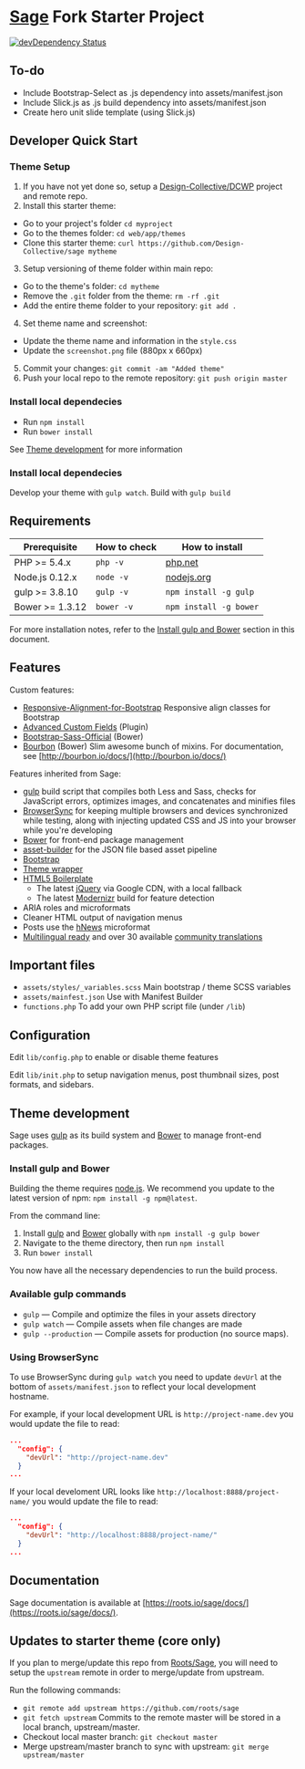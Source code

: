 # [Sage](https://roots.io/sage/) Fork Starter Project
[![devDependency Status](https://david-dm.org/roots/sage/dev-status.svg)](https://david-dm.org/roots/sage#info=devDependencies)

## To-do

* Include Bootstrap-Select as .js dependency into assets/manifest.json
* Include Slick.js as .js build dependency into assets/manifest.json
* Create hero unit slide template (using Slick.js)

## Developer Quick Start

### Theme Setup

1. If you have not yet done so, setup a [Design-Collective/DCWP](https://github.com/Design-Collective/dcwp) project and remote repo.
2. Install this starter theme:
  * Go to your project's folder `cd myproject`
  * Go to the themes folder: `cd web/app/themes`
  * Clone this starter theme:
    `curl https://github.com/Design-Collective/sage mytheme`
3. Setup versioning of theme folder within main repo:
  * Go to the theme's folder: `cd mytheme`
  * Remove the `.git` folder from the theme: `rm -rf .git`
  * Add the entire theme folder to your repository: `git add .`
4. Set theme name and screenshot:
  * Update the theme name and information in the `style.css`
  * Update the `screenshot.png` file (880px x 660px)
5. Commit your changes: `git commit -am "Added theme"`
6. Push your local repo to the remote repository: `git push origin master`

### Install local dependecies

  * Run `npm install`
  * Run `bower install`

See [Theme development](#theme-development) for more information

### Install local dependecies

Develop your theme with `gulp watch`.
Build with `gulp build`


## Requirements

| Prerequisite    | How to check | How to install
| --------------- | ------------ | ------------- |
| PHP >= 5.4.x    | `php -v`     | [php.net](http://php.net/manual/en/install.php) |
| Node.js 0.12.x  | `node -v`    | [nodejs.org](http://nodejs.org/) |
| gulp >= 3.8.10  | `gulp -v`    | `npm install -g gulp` |
| Bower >= 1.3.12 | `bower -v`   | `npm install -g bower` |

For more installation notes, refer to the [Install gulp and Bower](#install-gulp-and-bower) section in this document.

## Features

Custom features:
* [Responsive-Alignment-for-Bootstrap](https://github.com/calebzahnd/Responsive-Alignment-for-Bootstrap) Responsive align classes for Bootstrap
* [Advanced Custom Fields](http://www.advancedcustomfields.com/resources) (Plugin)
* [Bootstrap-Sass-Official](http://badge.fury.io/bo/bootstrap-sass) (Bower)
* [Bourbon](https://github.com/thoughtbot/bourbon) (Bower) Slim awesome bunch of mixins. For documentation, see [http://bourbon.io/docs/](http://bourbon.io/docs/)

Features inherited from Sage:
* [gulp](http://gulpjs.com/) build script that compiles both Less and Sass, checks for JavaScript errors, optimizes images, and concatenates and minifies files
* [BrowserSync](http://www.browsersync.io/) for keeping multiple browsers and devices synchronized while testing, along with injecting updated CSS and JS into your browser while you're developing
* [Bower](http://bower.io/) for front-end package management
* [asset-builder](https://github.com/austinpray/asset-builder) for the JSON file based asset pipeline
* [Bootstrap](http://getbootstrap.com/)
* [Theme wrapper](https://roots.io/sage/docs/theme-wrapper/)
* [HTML5 Boilerplate](http://html5boilerplate.com/)
  * The latest [jQuery](http://jquery.com/) via Google CDN, with a local fallback
  * The latest [Modernizr](http://modernizr.com/) build for feature detection
* ARIA roles and microformats
* Cleaner HTML output of navigation menus
* Posts use the [hNews](http://microformats.org/wiki/hnews) microformat
* [Multilingual ready](https://roots.io/wpml/) and over 30 available [community translations](https://github.com/roots/sage-translations)

## Important files

* `assets/styles/_variables.scss` Main bootstrap / theme SCSS variables
* `assets/mainfest.json` Use with Manifest Builder
* `functions.php` To add your own PHP script file (under `/lib`)


## Configuration

Edit `lib/config.php` to enable or disable theme features

Edit `lib/init.php` to setup navigation menus, post thumbnail sizes, post formats, and sidebars.

## Theme development

Sage uses [gulp](http://gulpjs.com/) as its build system and [Bower](http://bower.io/) to manage front-end packages.

### Install gulp and Bower

Building the theme requires [node.js](http://nodejs.org/download/). We recommend you update to the latest version of npm: `npm install -g npm@latest`.

From the command line:

1. Install [gulp](http://gulpjs.com) and [Bower](http://bower.io/) globally with `npm install -g gulp bower`
2. Navigate to the theme directory, then run `npm install`
3. Run `bower install`

You now have all the necessary dependencies to run the build process.

### Available gulp commands

* `gulp` — Compile and optimize the files in your assets directory
* `gulp watch` — Compile assets when file changes are made
* `gulp --production` — Compile assets for production (no source maps).

### Using BrowserSync

To use BrowserSync during `gulp watch` you need to update `devUrl` at the bottom of `assets/manifest.json` to reflect your local development hostname.

For example, if your local development URL is `http://project-name.dev` you would update the file to read:
```json
...
  "config": {
    "devUrl": "http://project-name.dev"
  }
...
```
If your local develoment URL looks like `http://localhost:8888/project-name/` you would update the file to read:
```json
...
  "config": {
    "devUrl": "http://localhost:8888/project-name/"
  }
...
```

## Documentation

Sage documentation is available at [https://roots.io/sage/docs/](https://roots.io/sage/docs/).

## Updates to starter theme (core only)

If you plan to merge/update this repo from [Roots/Sage](https://roots.io/sage/), you will need to setup the `upstream` remote in order to merge/update from upstream.

Run the following commands:
  * `git remote add upstream https://github.com/roots/sage`
  * `git fetch upstream`
  Commits to the remote master will be stored in a local branch, upstream/master.
  * Checkout local master branch: `git checkout master`
  * Merge upstream/master branch to sync with upstream: `git merge upstream/master`